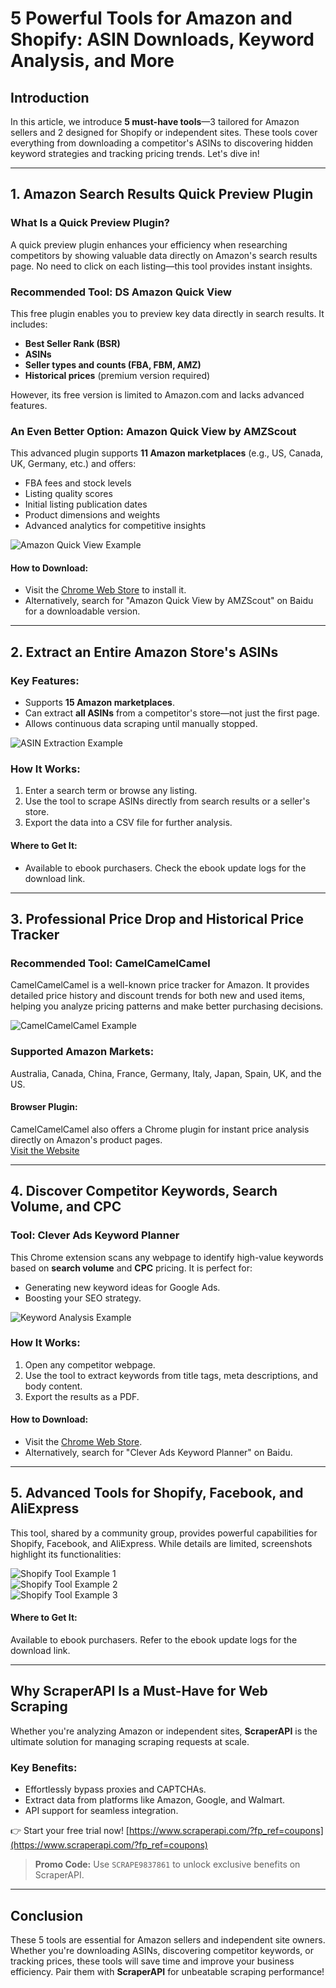 # 5 Powerful Tools for Amazon and Shopify: ASIN Downloads, Keyword Analysis, and More

## Introduction

In this article, we introduce **5 must-have tools**—3 tailored for Amazon sellers and 2 designed for Shopify or independent sites. These tools cover everything from downloading a competitor's ASINs to discovering hidden keyword strategies and tracking pricing trends. Let's dive in!

---

## 1. Amazon Search Results Quick Preview Plugin

### What Is a Quick Preview Plugin?

A quick preview plugin enhances your efficiency when researching competitors by showing valuable data directly on Amazon's search results page. No need to click on each listing—this tool provides instant insights.

### Recommended Tool: DS Amazon Quick View

This free plugin enables you to preview key data directly in search results. It includes:
- **Best Seller Rank (BSR)**
- **ASINs**
- **Seller types and counts (FBA, FBM, AMZ)**
- **Historical prices** (premium version required)

However, its free version is limited to Amazon.com and lacks advanced features.

### An Even Better Option: Amazon Quick View by AMZScout

This advanced plugin supports **11 Amazon marketplaces** (e.g., US, Canada, UK, Germany, etc.) and offers:
- FBA fees and stock levels
- Listing quality scores
- Initial listing publication dates
- Product dimensions and weights
- Advanced analytics for competitive insights

![Amazon Quick View Example](https://img.amz123.com/upload/thread_wx_img/20210306/60436285665b9.jpg)

#### How to Download:
- Visit the [Chrome Web Store](https://chrome.google.com/webstore/detail/amazon-quick-view-by-amzs/pggamokfileohlopdonjmelbbghhnlah) to install it.
- Alternatively, search for "Amazon Quick View by AMZScout" on Baidu for a downloadable version.

---

## 2. Extract an Entire Amazon Store's ASINs

### Key Features:
- Supports **15 Amazon marketplaces**.
- Can extract **all ASINs** from a competitor's store—not just the first page.
- Allows continuous data scraping until manually stopped.

![ASIN Extraction Example](https://img.amz123.com/upload/thread_wx_img/20210306/60436286a677f.jpg)

### How It Works:
1. Enter a search term or browse any listing.
2. Use the tool to scrape ASINs directly from search results or a seller's store.
3. Export the data into a CSV file for further analysis.

#### Where to Get It:
- Available to ebook purchasers. Check the ebook update logs for the download link.

---

## 3. Professional Price Drop and Historical Price Tracker

### Recommended Tool: CamelCamelCamel

CamelCamelCamel is a well-known price tracker for Amazon. It provides detailed price history and discount trends for both new and used items, helping you analyze pricing patterns and make better purchasing decisions.

![CamelCamelCamel Example](https://img.amz123.com/upload/thread_wx_img/20210306/6043628716689.jpg)

### Supported Amazon Markets:
Australia, Canada, China, France, Germany, Italy, Japan, Spain, UK, and the US.

#### Browser Plugin:
CamelCamelCamel also offers a Chrome plugin for instant price analysis directly on Amazon's product pages.  
[Visit the Website](https://camelcamelcamel.com/)

---

## 4. Discover Competitor Keywords, Search Volume, and CPC

### Tool: Clever Ads Keyword Planner

This Chrome extension scans any webpage to identify high-value keywords based on **search volume** and **CPC** pricing. It is perfect for:
- Generating new keyword ideas for Google Ads.
- Boosting your SEO strategy.

![Keyword Analysis Example](https://img.amz123.com/upload/thread_wx_img/20210306/60436288a37b7.jpg)

### How It Works:
1. Open any competitor webpage.
2. Use the tool to extract keywords from title tags, meta descriptions, and body content.
3. Export the results as a PDF.

#### How to Download:
- Visit the [Chrome Web Store](https://chrome.google.com/webstore/detail/clever-ads-keyword-planne/pgmedmephcflcpnaphncihbnggfjbknm/).
- Alternatively, search for "Clever Ads Keyword Planner" on Baidu.

---

## 5. Advanced Tools for Shopify, Facebook, and AliExpress

This tool, shared by a community group, provides powerful capabilities for Shopify, Facebook, and AliExpress. While details are limited, screenshots highlight its functionalities:

![Shopify Tool Example 1](https://img.amz123.com/upload/thread_wx_img/20210306/60436288efb61.jpg)  
![Shopify Tool Example 2](https://img.amz123.com/upload/thread_wx_img/20210306/6043628948dc8.jpg)  
![Shopify Tool Example 3](https://img.amz123.com/upload/thread_wx_img/20210306/60436289960ca.jpg)

#### Where to Get It:
Available to ebook purchasers. Refer to the ebook update logs for the download link.

---

## Why ScraperAPI Is a Must-Have for Web Scraping

Whether you're analyzing Amazon or independent sites, **ScraperAPI** is the ultimate solution for managing scraping requests at scale.

### Key Benefits:
- Effortlessly bypass proxies and CAPTCHAs.
- Extract data from platforms like Amazon, Google, and Walmart.
- API support for seamless integration.

👉 Start your free trial now! [https://www.scraperapi.com/?fp_ref=coupons](https://www.scraperapi.com/?fp_ref=coupons)

> **Promo Code:** Use `SCRAPE9837861` to unlock exclusive benefits on ScraperAPI.

---

## Conclusion

These 5 tools are essential for Amazon sellers and independent site owners. Whether you're downloading ASINs, discovering competitor keywords, or tracking prices, these tools will save time and improve your business efficiency. Pair them with **ScraperAPI** for unbeatable scraping performance!

